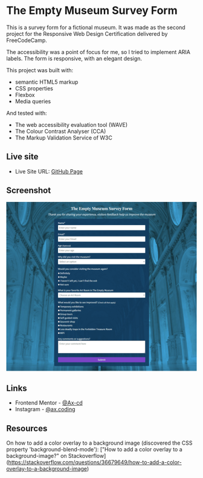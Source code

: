 # The Empty Museum Survey Form
This is a survey form for a fictional museum. It was made as the second project for the Responsive Web Design Certification delivered by FreeCodeCamp.

The accessibility was a point of focus for me, so I tried to implement ARIA labels. The form is responsive, with an elegant design.

This project was built with:
- semantic HTML5 markup
- CSS properties
- Flexbox
- Media queries

And tested with:
- The web accessibility evaluation tool (WAVE)
- The Colour Contrast Analyser (CCA)
- The Markup Validation Service of W3C


## Live site

- Live Site URL: [GitHub Page](https://ax-cd.github.io/survey-form-fcc-project/)


## Screenshot

![](images/desktop-design-screenshot.png)


## Links

- Frontend Mentor - [@Ax-cd](https://www.frontendmentor.io/profile/Ax-cd)
- Instagram - [@ax.coding](https://www.instagram.com/ax.coding/)


## Resources
On how to add a color overlay to a background image (discovered the CSS property 'background-blend-mode'): ["How to add a color overlay to a background-image?" on Stackoverflow] (https://stackoverflow.com/questions/36679649/how-to-add-a-color-overlay-to-a-background-image)